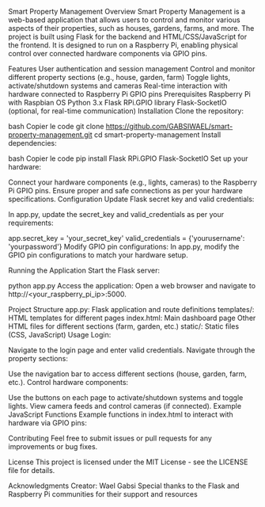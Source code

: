 Smart Property Management
Overview
Smart Property Management is a web-based application that allows users to control and monitor various aspects of their properties, such as houses, gardens, farms, and more. The project is built using Flask for the backend and HTML/CSS/JavaScript for the frontend. It is designed to run on a Raspberry Pi, enabling physical control over connected hardware components via GPIO pins.

Features
User authentication and session management
Control and monitor different property sections (e.g., house, garden, farm)
Toggle lights, activate/shutdown systems and cameras
Real-time interaction with hardware connected to Raspberry Pi GPIO pins
Prerequisites
Raspberry Pi with Raspbian OS
Python 3.x
Flask
RPi.GPIO library
Flask-SocketIO (optional, for real-time communication)
Installation
Clone the repository:

bash
Copier le code
git clone https://github.com/GABSIWAEL/smart-property-management.git
cd smart-property-management
Install dependencies:

bash
Copier le code
pip install Flask RPi.GPIO Flask-SocketIO
Set up your hardware:

Connect your hardware components (e.g., lights, cameras) to the Raspberry Pi GPIO pins.
Ensure proper and safe connections as per your hardware specifications.
Configuration
Update Flask secret key and valid credentials:

In app.py, update the secret_key and valid_credentials as per your requirements:


app.secret_key = 'your_secret_key'
valid_credentials = {'yourusername': 'yourpassword'}
Modify GPIO pin configurations:
In app.py, modify the GPIO pin configurations to match your hardware setup.

Running the Application
Start the Flask server:


python app.py
Access the application:
Open a web browser and navigate to http://<your_raspberry_pi_ip>:5000.

Project Structure
app.py: Flask application and route definitions
templates/: HTML templates for different pages
index.html: Main dashboard page
Other HTML files for different sections (farm, garden, etc.)
static/: Static files (CSS, JavaScript)
Usage
Login:

Navigate to the login page and enter valid credentials.
Navigate through the property sections:

Use the navigation bar to access different sections (house, garden, farm, etc.).
Control hardware components:

Use the buttons on each page to activate/shutdown systems and toggle lights.
View camera feeds and control cameras (if connected).
Example JavaScript Functions
Example functions in index.html to interact with hardware via GPIO pins:


<script>
    function activateSystem() {
        fetch('/activate_system').then(response => alert('System activated!'));
    }

    function shutdownSystem() {
        fetch('/shutdown_system').then(response => alert('System shut down!'));
    }

    function toggleLights() {
        fetch('/toggle_lights').then(response => alert('Lights toggled!'));
    }

    // Additional functions for specific rooms
    function activateSalon() {
        fetch('/activate_salon').then(response => alert('Salon activated!'));
    }

    function shutdownSalon() {
        fetch('/shutdown_salon').then(response => alert('Salon shut down!'));
    }
</script>
Contributing
Feel free to submit issues or pull requests for any improvements or bug fixes.

License
This project is licensed under the MIT License - see the LICENSE file for details.

Acknowledgments
Creator: Wael Gabsi
Special thanks to the Flask and Raspberry Pi communities for their support and resources
